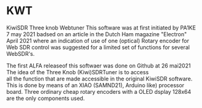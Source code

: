 # KWT
 KiwiSDR Three knob Webtuner
This software was at first initiated by PA1KE 7 may 2021
badsed on an article in the Dutch Ham magazine "Electron"
April 2021 where an indication of use of one (optical) Rotary encoder 
for Web SDR control was suggested for a limited set of functions for 
several WebSDR's.

The first ALFA releaseof this softwaer was done on Github at 26 mai2021 
The idea of the Three Knob (Kiwi)SDRTuner is to access  
all the function that are made accessible in the original
KiwiSDR software. This is done by means of an XIAO (SAMND21), Arduino like)
processor board. Three ordinary cheap rotary encoders with a OLED dsplay 128x64 
are the only components used.
